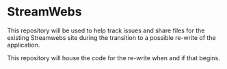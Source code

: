 # StreamWebs

This repository will be used to help track issues and share files for the 
existing Streamwebs site during the transition to a possible re-write of the 
application.

This repository will house the code for the re-write when and if that begins.
